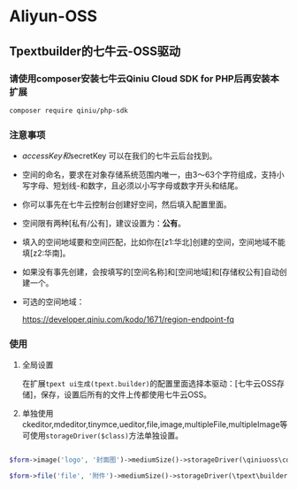 # Aliyun-OSS

## Tpextbuilder的七牛云-OSS驱动

### 请使用composer安装**七牛云Qiniu Cloud SDK for PHP**后再安装本扩展

```bash
composer require qiniu/php-sdk
```

### 注意事项

- $accessKey和$secretKey 可以在我们的七牛云后台找到。

- 空间的命名，要求在对象存储系统范围内唯一，由3～63个字符组成，支持小写字母、短划线-和数字，且必须以小写字母或数字开头和结尾。

- 你可以事先在七牛云控制台创建好空间，然后填入配置里面。

- 空间限有两种[私有/公有]，建议设置为：**公有**。

- 填入的空间地域要和空间匹配，比如你在[z1:华北]创建的空间，空间地域不能填[z2:华南]。

- 如果没有事先创建，会按填写的[空间名称]和[空间地域]和[存储权公有]自动创建一个。

- 可选的空间地域：

    <https://developer.qiniu.com/kodo/1671/region-endpoint-fq>

### 使用

1. 全局设置

    在扩展`tpext ui生成(tpext.builder)`的配置里面选择本驱动：[七牛云OSS存储]，保存，设置后所有的文件上传都使用七牛云OSS。

2. 单独使用
    ckeditor,mdeditor,tinymce,ueditor,file,image,multipleFile,multipleImage等可使用`storageDriver($class)`方法单独设置。

```php

$form->image('logo', '封面图')->mediumSize()->storageDriver(\qiniuoss\common\OssStorage::class);//使用七牛云oss存储

$form->file('file', '附件')->mediumSize()->storageDriver(\tpext\builder\logic\LocalStorage::class);//服务器本地存储
```
